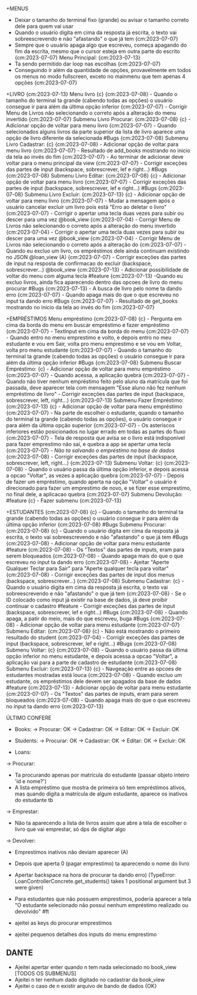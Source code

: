 +MENUS
 - Deixar o tamanho do terminal fixo (grande) ou avisar o tamanho correto dele para quem vai usar
 - Quando o usuário digita em cima da resposta já escrita, o texto vai sobreescrevendo e não "afastando" o que já tem {cm:2023-07-07}
 - Sempre que o usuário apaga algo que escreveu, começa apagando do fim da escrita, mesmo que o cursor esteja em outra parte do escrito {cm:2023-07-07}
 Menu Principal: {cm:2023-07-13}
- Ta sendo permitido dar loop nas escolhas {cm:2023-07-07}
- Conseguindo ir além da quantidade de opções, provavelmente em todos os menus no modo fullscreen, exceto no mainmenu que tem apenas 4 opções {cm:2023-07-07}

+LIVRO {cm:2023-07-13}
Menu livro {c} {cm:2023-07-08}
    - Quando o tamanho do terminal ta grande (cabendo todas as opções) o usuário consegue ir para além da última opção inferior {cm:2023-07-07}
    - Corrigir Menu de Livros não selecionando o correto após a alteração do menu invertido {cm:2023-07-07}
Submenu Livro Procurar: {cm:2023-07-08} {c}
    - Adicionar opção de voltar para menu livro {cm:2023-07-07}
    - Quando selecionados alguns livros da parte superior da lista  de livro aparece uma opção de livro diferente da selecionada #Bugs {cm:2023-07-08}
Submenu Livro Cadastrar: {c} {cm:2023-07-08}
    - Adicionar opção de voltar para menu livro {cm:2023-07-07}
    - Resultado de add_books mostrando no inicio da tela ao invés do fim {cm:2023-07-07}
    - Ao terminar de adicionar deve voltar para o menu principal da view {cm:2023-07-07}
    - Corrigir exceções das partes de input (backspace, sobrescrever, lef e right...) #Bugs {cm:2023-07-08}
Submenu Livro Editar: {cm:2023-07-08} {c}
    - Adicionar opção de voltar para menu livro {cm:2023-07-07}
    - Corrigir exceções das partes de input (backspace, sobrescrever, lef e right...) #Bugs {cm:2023-07-08}
Submenu Livro Excluir: {cm:2023-07-13} {c}
    - Adicionar opção de voltar para menu livro {cm:2023-07-07}
    - Mudar a mensagem após o usuário cancelar excluir um livro pois está "Erro ao deletar o livro" {cm:2023-07-07}
    - Corrigir o apertar uma tecla duas vezes para subir ou descer para uma vez @book_view {cm:2023-07-04}
    - Corrigir Menu de Livros não selecionando o correto após a alteração do menu invertido {cm:2023-07-04}
    - Corrigir o apertar uma tecla duas vezes para subir ou descer para uma vez @book_view {cm:2023-07-04}
    - Corrigir Menu de Livros não selecionando o correto após a alteração do {cm:2023-07-07}
    - Quando eu excluo um livro, os empréstimos dele ainda continuam existindo no JSON @loan_view (A) {cm:2023-07-07}
    - Corrigir exceções das partes de input na resposta de confirmacao do excluir (backspace, sobrescrever...) @book_view {cm:2023-07-13}
    - Adicionar possibilidade de voltar do menu com alguma tecla #feature {cm:2023-07-13}
    -Quando eu excluo livros, ainda fica aparecendo dentro das opcoes de livro do menu procurar #Bugs {cm:2023-07-13}
    - A busca de livro pelo nome ta dando erro {cm:2023-07-07}
    - Quando apaga mais do que o que escreveu no input ta dando erro #Bugs {cm:2023-07-07}
    - Resultado de get_books mostrando no inicio da tela ao invés do fim {cm:2023-07-07}

+EMPRÉSTIMOS
Menu empréstimo {cm:2023-07-08} {c}
    - Pergunta em cima da borda do menu em buscar empréstimo e fazer empréstimo {cm:2023-07-07}
    - TextInput em cima da borda do menu {cm:2023-07-07}
    - Quando entro no menu emprestimo e volto, e depois entro no meu estudante e vou em Sair, volta pro menu emprestimo e se vou em Voltar, volta pro menu estudante {cm:2023-07-07}
    - Quando o tamanho do terminal ta grande (cabendo todas as opções) o usuário consegue ir para além da última opção inferior #Bugs {cm:2023-07-08}
Submenu Buscar Empréstimo: {c}
    - Adicionar opção de voltar para menu empréstimo {cm:2023-07-07}
    - Quando acessa, a aplicação quebra {cm:2023-07-07}
    - Quando não tiver nenhum empréstimo feito pelo aluno da matrícula que foi passada, deve aparecer tela com mensagem "Esse aluno não fez nenhum empréstimo de livro"
    - Corrigir exceções das partes de input (backspace, sobrescrever, left, right...) {cm:2023-07-13}
Submenu Fazer Empréstimo: {cm:2023-07-13} {c}
    - Adicionar opção de voltar para menu empréstimo {cm:2023-07-07}
    - Na parte de escolher o estudante, quando o tamanho do terminal ta grande (cabendo todas as opções), o usuário consegue ir para além da última opção superior {cm:2023-07-07}
    - Os asteriscos inferiores estão posicionados no lugar errado em todas as partes do fluxo {cm:2023-07-07}
    - Tela de resposta que avisa se o livro está indisponível para fazer emprestimo não sai, e quebra a app se apertar uma tecla {cm:2023-07-07}
    - *Não ta salvando o empréstimo na base de dados* {cm:2023-07-08}
    - Corrigir exceções das partes de input (backspace, sobrescrever, left, right...) {cm:2023-07-13}
Submenu Voltar: {c} {cm:2023-07-08}
    - Quando o usuário passa da última opção inferior, e depois acessa a opcao "Voltar", as vezes a aplicação quebra {cm:2023-07-07}
    - Depois de fazer um empréstimo, quando aperta na opção "Voltar" o usuário é direcionado para fazer um emprestimo de novo, e se fizer esse emprestimo, no final dele, a aplicacao quebra {cm:2023-07-07}
Submenu Devolução: #feature {c}
    - Fazer submenu {cm:2023-07-13}

+ESTUDANTES {cm:2023-07-08} {c}
    - Quando o tamanho do terminal ta grande (cabendo todas as opções) o usuário consegue ir para além da última opção inferior {cm:2023-07-08} #Bugs
Submenu Procurar: {cm:2023-07-08} {c}
    - Quando o usuário digita em cima da resposta já escrita, o texto vai sobreescrevendo e não "afastando" o que já tem #Bugs {cm:2023-07-08}
    - Adicionar opção de voltar para menu estudante #feature {cm:2023-07-08}
    - Os "Textos" das partes de inputs, eram para serem bloqueados {cm:2023-07-08}
    - Quando apaga mais do que o que escreveu no input ta dando erro {cm:2023-07-08}
    - Ajeitar "Aperte Qualquer Teclar para Sair" para "Aperte qualquer tecla para voltar" {cm:2023-07-08}
    - Corrigir exceções das partes de input dos menus (backspace, sobrescrever...) {cm:2023-07-08} Submenu Cadastrar: {c} - Quando o usuário digita em cima da resposta já escrita, o texto vai sobreescrevendo e não "afastando" o que já tem {cm:2023-07-08}
    - Se o ID colocado como input já existir na base de dados, já deve proibir continuar o cadastro #feature
    - Corrigir exceções das partes de input (backspace, sobrescrever, lef e right...) #Bugs {cm:2023-07-08}
        - Quando apaga, a patir do meio, mais do que escreveu, buga #Bugs {cm:2023-07-08}
    - Adicionar opção de voltar para menu estudante {cm:2023-07-07}
Submenu Editar: {cm:2023-07-08} {c}
    - Não está mostrando o primeiro resultado do student {cm:2023-07-04}
    - Corrigir exceções das partes de input (backspace, sobrescrever, lef e right...) #Bugs {cm:2023-07-08}
Submenu Voltar: {c} {cm:2023-07-08}
    - Quando o usuário passa da última opção inferior no menu estudante, e depois acessa a opcao "Voltar", a aplicação vai para a parte de cadastro de estudante {cm:2023-07-08}
Submenu Excluir: {cm:2023-07-13} {c}
    - Navgeação entre as opcoes de estudantes mostradas está louca {cm:2023-07-08}
    - Quando excluo um estudante, os empréstimos dele devem ser apagados da base de dados #feature {cm:2023-07-13}
    - Adicionar opção de voltar para menu estudante {cm:2023-07-07}
    - Os "Textos" das partes de inputs, eram para serem bloqueados {cm:2023-07-08}
    - Quando apaga mais do que o que escreveu no input ta dando erro {cm:2023-07-13}



ÚLTIMO CONFERE

+ Books:
-> Procurar: OK
-> Cadastrar: OK
-> Editar: OK
-> Excluir: OK

+ Students:
-> Procurar: OK
-> Cadastrar: OK
-> Editar: OK
-> Excluir: OK

+ Loans:

-> Procurar:
 - Ta procurando apenas por matrícula do estudante (passar objeto inteiro 'id e nome?') 
 - A lista empréstimo que mostra de primeira só tem empréstimos ativos, mas quando digita a matrícula de algum estudante, aparece os inativos do estudante tb

-> Emprestar:
 - Não ta aparecendo a lista de livros assim que abre a tela de escolher o livro que vai emprestar, só dps de digitar algo

-> Devolver:
 - Emprestimos inativos não deviam aparecer (A) 
 - Depois que aperta 0 (pagar emprestimo) ta aparecendo o nome do livro
 - Apertar backspace na hora de procurar ta dando erro) (TypeError: LoanControllerConcrete.get_students() takes 1 positional argument but 3 were given)
 - Para estudantes que não possuem emprestimos, poderia aparecer a tela "O estudante selecionado não possui nenhum empréstimo realizado ou devolvido" #ft




- ajeitei as keys do procurar emprestimos
- ajeitei pequenos detalhes dos inputs do menu emprestimo

## DANTE

- Ajeitei apertar enter quando n tem nada selecionado no book_view [TODOS OS
SUBMENUS]
- Ajeitei n ter nenhum dado digitado no cadastrar da book_view
- Ajeitei o caso de n existir arquivo de bando de dados {OK}
